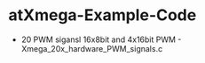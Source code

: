 # atXmega-Example-Code

<ul>
<li> 20 PWM sigansl 16x8bit and 4x16bit PWM - Xmega_20x_hardware_PWM_signals.c </li>
</ul>
